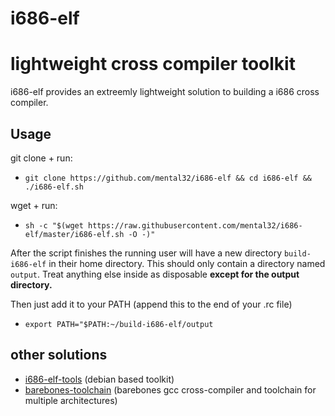 # i686-elf
# lightweight cross compiler toolkit

i686-elf provides an extreemly lightweight solution to building a i686 cross compiler.

## Usage

git clone + run:
 - `git clone https://github.com/mental32/i686-elf && cd i686-elf && ./i686-elf.sh`

wget + run:
 - `sh -c "$(wget https://raw.githubusercontent.com/mental32/i686-elf/master/i686-elf.sh -O -)"`

After the script finishes the running user will have a new directory `build-i686-elf` in their home directory.
This should only contain a directory named `output`. Treat anything else inside as disposable **except for the output directory.**

Then just add it to your PATH (append this to the end of your .rc file)
 - `export PATH="$PATH:~/build-i686-elf/output`

## other solutions
 - [i686-elf-tools](https://github.com/lordmilko/i686-elf-tools) (debian based toolkit)
 - [barebones-toolchain](https://github.com/rm-hull/barebones-toolchain) (barebones gcc cross-compiler and toolchain for multiple architectures)
